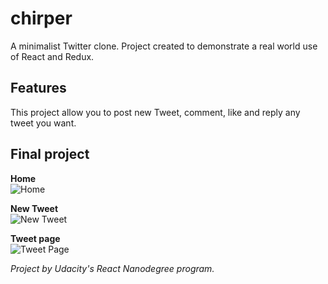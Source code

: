 # chirper

A minimalist Twitter clone. Project created to demonstrate a real world use of React and Redux.

## Features

This project allow you to post new Tweet, comment, like and reply any tweet you want.

## Final project

**Home**  
![Home](http://i.imgur.com/gfKDVIQ.png)

**New Tweet**  
![New Tweet](https://i.imgur.com/lmZtia0l.png)

**Tweet page**  
![Tweet Page](https://i.imgur.com/AEwvoxfl.png)


_Project by Udacity's React Nanodegree program._